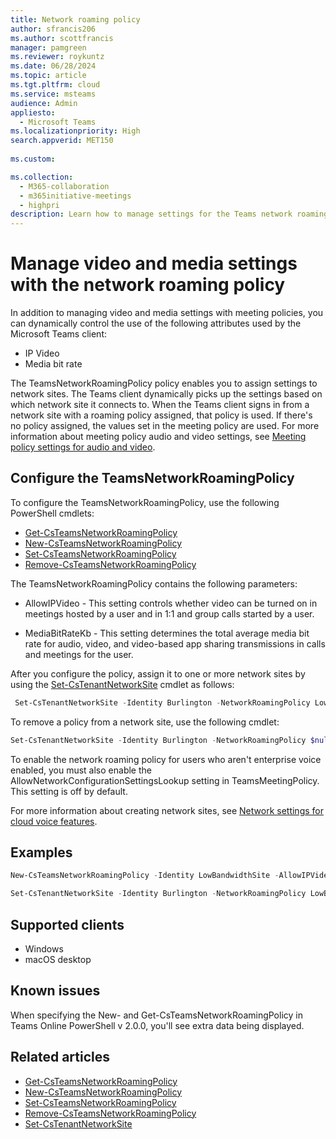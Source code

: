 ```yaml
---
title: Network roaming policy
author: sfrancis206
ms.author: scottfrancis
manager: pamgreen
ms.reviewer: roykuntz
ms.date: 06/28/2024
ms.topic: article
ms.tgt.pltfrm: cloud
ms.service: msteams
audience: Admin
appliesto: 
  - Microsoft Teams
ms.localizationpriority: High
search.appverid: MET150
 
ms.custom: 

ms.collection: 
  - M365-collaboration
  - m365initiative-meetings
  - highpri
description: Learn how to manage settings for the Teams network roaming policy.
---
```


# Manage video and media settings with the network roaming policy

In addition to managing video and media settings with meeting policies, you can dynamically control the use of the following attributes used by the Microsoft Teams client: 

- IP Video
- Media bit rate

The TeamsNetworkRoamingPolicy policy enables you to assign settings to network sites. The Teams client dynamically picks up the settings based on which network site it connects to. When the Teams client signs in from a network site with a roaming policy assigned, that policy is used. If there's no policy assigned, the values set in the meeting policy are used. For more information about meeting policy audio and video settings, see [Meeting policy settings for audio and video](meeting-policies-audio-and-video.md).

## Configure the TeamsNetworkRoamingPolicy

To configure the TeamsNetworkRoamingPolicy, use the following PowerShell cmdlets:

- [Get-CsTeamsNetworkRoamingPolicy](/powershell/module/teams/get-csteamsnetworkroamingpolicy)
- [New-CsTeamsNetworkRoamingPolicy](/powershell/module/teams/new-csteamsnetworkroamingpolicy)
- [Set-CsTeamsNetworkRoamingPolicy](/powershell/module/teams/set-csteamsnetworkroamingpolicy)
- [Remove-CsTeamsNetworkRoamingPolicy](/powershell/module/teams/remove-csteamsnetworkroamingpolicy)

The TeamsNetworkRoamingPolicy contains the following parameters:

- AllowIPVideo - This setting controls whether video can be turned on in meetings hosted by a user and in 1:1 and group calls started by a user.

- MediaBitRateKb - This setting determines the total average media bit rate for audio, video, and video-based app sharing transmissions in calls and meetings for the user.

After you configure the policy, assign it to one or more network sites by using the [Set-CsTenantNetworkSite](/powershell/module/teams/set-cstenantnetworksite) cmdlet as follows:

```PowerShell
 Set-CsTenantNetworkSite -Identity Burlington -NetworkRoamingPolicy LowBandwidthSite
 ``` 
 
 To remove a policy from a network site, use the following cmdlet:
 
 ```PowerShell
 Set-CsTenantNetworkSite -Identity Burlington -NetworkRoamingPolicy $null
 ```

To enable the network roaming policy for users who aren't enterprise voice enabled, you must also enable the AllowNetworkConfigurationSettingsLookup setting in TeamsMeetingPolicy. This setting is off by default.

For more information about creating network sites, see [Network settings for cloud voice features](cloud-voice-network-settings.md). 

## Examples

```PowerShell
New-CsTeamsNetworkRoamingPolicy -Identity LowBandwidthSite -AllowIPVideo $false -MediaBitRateKb 1000
```

```PowerShell
Set-CsTenantNetworkSite -Identity Burlington -NetworkRoamingPolicy LowBandwidthSite
```

## Supported clients

- Windows 
- macOS desktop

## Known issues

When specifying the New- and Get-CsTeamsNetworkRoamingPolicy in Teams Online PowerShell v 2.0.0, you'll see extra data being displayed.


## Related articles

- [Get-CsTeamsNetworkRoamingPolicy](/powershell/module/teams/get-csteamsnetworkroamingpolicy)
- [New-CsTeamsNetworkRoamingPolicy](/powershell/module/teams/new-csteamsnetworkroamingpolicy)
- [Set-CsTeamsNetworkRoamingPolicy](/powershell/module/teams/set-csteamsnetworkroamingpolicy)
- [Remove-CsTeamsNetworkRoamingPolicy](/powershell/module/teams/remove-csteamsnetworkroamingpolicy)
- [Set-CsTenantNetworkSite](/powershell/module/teams/set-cstenantnetworksite)

